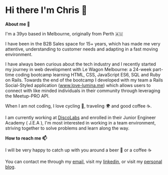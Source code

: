 # Hi there I'm Chris :wave:

**About me :telescope:**

I'm a 39yo based in Melbourne, originally from Perth :australia:

I have been in the B2B Sales space for 15+ years, which has made me very attentive, understanding to customer needs and adapting in a fast moving environment.

I have always been curious about the tech industry and I recently started my journey in web development with Le Wagon Melbourne: a 24-week part-time coding bootcamp learning HTML, CSS, JavaScript ES6, SQL and Ruby on Rails. Towards the end of the bootcamp I developed with my team a Rails Social-Styled application (www.love-lumina.me) which allows users to connect with like minded individuals in their community through leveraging the Meetup-PRO API.

When I am not coding, I love cycling :bicyclist:, traveling :earth_africa: and good coffee :coffee:.

I am currently working at [DiscoLabs](https://www.discolabs.com/) and enrolled in their Junior Engineer Academy ( J.E.A ), I'm most interested in working in a team environment, striving together to solve problems and learn along the way.

**How to reach me :mailbox:**

I will be very happy to catch up with you around a beer :beer: or a coffee :coffee:

You can contact me through my [email](mailto:chris.wade@hey.com), visit my [linkedin](https://www.linkedin.com/in/chris-wade-59690959/), or visit my [personal blog](https://chriswade.codes/posts).
